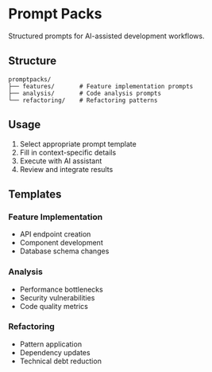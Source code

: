 # Prompt Packs

Structured prompts for AI-assisted development workflows.

## Structure

```
promptpacks/
├── features/       # Feature implementation prompts
├── analysis/       # Code analysis prompts
└── refactoring/    # Refactoring patterns
```

## Usage

1. Select appropriate prompt template
2. Fill in context-specific details
3. Execute with AI assistant
4. Review and integrate results

## Templates

### Feature Implementation
- API endpoint creation
- Component development
- Database schema changes

### Analysis
- Performance bottlenecks
- Security vulnerabilities
- Code quality metrics

### Refactoring
- Pattern application
- Dependency updates
- Technical debt reduction